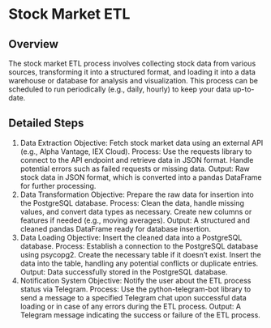 # Stock Market ETL


## Overview
The stock market ETL process involves collecting stock data from various sources, transforming it into a structured format, and loading it into a data warehouse or database for analysis and visualization. This process can be scheduled to run periodically (e.g., daily, hourly) to keep your data up-to-date.


## Detailed Steps
1. Data Extraction
Objective: Fetch stock market data using an external API (e.g., Alpha Vantage, IEX Cloud).
Process:
Use the requests library to connect to the API endpoint and retrieve data in JSON format.
Handle potential errors such as failed requests or missing data.
Output: Raw stock data in JSON format, which is converted into a pandas DataFrame for further processing.
2. Data Transformation
Objective: Prepare the raw data for insertion into the PostgreSQL database.
Process:
Clean the data, handle missing values, and convert data types as necessary.
Create new columns or features if needed (e.g., moving averages).
Output: A structured and cleaned pandas DataFrame ready for database insertion.
3. Data Loading
Objective: Insert the cleaned data into a PostgreSQL database.
Process:
Establish a connection to the PostgreSQL database using psycopg2.
Create the necessary table if it doesn’t exist.
Insert the data into the table, handling any potential conflicts or duplicate entries.
Output: Data successfully stored in the PostgreSQL database.
4. Notification System
Objective: Notify the user about the ETL process status via Telegram.
Process:
Use the python-telegram-bot library to send a message to a specified Telegram chat upon successful data loading or in case of any errors during the ETL process.
Output: A Telegram message indicating the success or failure of the ETL process.
